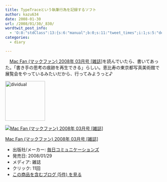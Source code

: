 ```yaml
---
title: TypeTraceという執筆行為を記録するソフト
author: kazu634
date: 2008-01-30
url: /2008/01/30/_830/
wordtwit_post_info:
  - 'O:8:"stdClass":13:{s:6:"manual";b:0;s:11:"tweet_times";i:1;s:5:"delay";i:0;s:7:"enabled";i:1;s:10:"separation";s:2:"60";s:7:"version";s:3:"3.7";s:14:"tweet_template";b:0;s:6:"status";i:2;s:6:"result";a:0:{}s:13:"tweet_counter";i:2;s:13:"tweet_log_ids";a:1:{i:0;i:3669;}s:9:"hash_tags";a:0:{}s:8:"accounts";a:1:{i:0;s:7:"kazu634";}}'
categories:
  - diary

---
```

<div class="section">
<p>
    　<a href="http://d.hatena.ne.jp/asin/B0012IWZXO" onclick="__gaTracker('send', 'event', 'outbound-article', 'http://d.hatena.ne.jp/asin/B0012IWZXO', 'Mac Fan (マックファン) 2008年 03月号 [雑誌]');">Mac Fan (マックファン) 2008年 03月号 [雑誌]</a>を読んでいたら、書いてあった。「書き手の思考の痕跡を再生できる」らしい。恵比寿の東京都写真美術館で展覧会をやっているみたいだから、行ってみようっと♪
</p>
  
<p>
<center>
</center>
</p>
  
<p>
<a href="http://dividual.jp/" onclick="__gaTracker('send', 'event', 'outbound-article', 'http://dividual.jp/', '');"><img width="128" alt="dividual" src="http://img.simpleapi.net/small/http://dividual.jp/" style="border-style:none" height="128" /></a>
</p></p> 
  
<div class="hatena-asin-detail">
<a href="http://www.amazon.co.jp/dp/B0012IWZXO/?tag=hatena_st1-22&ascsubtag=d-7ibv" onclick="__gaTracker('send', 'event', 'outbound-article', 'http://www.amazon.co.jp/dp/B0012IWZXO/?tag=hatena_st1-22&ascsubtag=d-7ibv', '');"><img src="https://images-na.ssl-images-amazon.com/images/I/51l-3LUH3vL._SL160_.jpg" class="hatena-asin-detail-image" alt="Mac Fan (マックファン) 2008年 03月号 [雑誌]" title="Mac Fan (マックファン) 2008年 03月号 [雑誌]" /></a></p> 
    
<div class="hatena-asin-detail-info">
<p class="hatena-asin-detail-title">
<a href="http://www.amazon.co.jp/dp/B0012IWZXO/?tag=hatena_st1-22&ascsubtag=d-7ibv" onclick="__gaTracker('send', 'event', 'outbound-article', 'http://www.amazon.co.jp/dp/B0012IWZXO/?tag=hatena_st1-22&ascsubtag=d-7ibv', 'Mac Fan (マックファン) 2008年 03月号 [雑誌]');">Mac Fan (マックファン) 2008年 03月号 [雑誌]</a>
</p>
      
<ul>
<li>
<span class="hatena-asin-detail-label">出版社/メーカー:</span> <a href="http://d.hatena.ne.jp/keyword/%CB%E8%C6%FC%A5%B3%A5%DF%A5%E5%A5%CB%A5%B1%A1%BC%A5%B7%A5%E7%A5%F3%A5%BA" onclick="__gaTracker('send', 'event', 'outbound-article', 'http://d.hatena.ne.jp/keyword/%CB%E8%C6%FC%A5%B3%A5%DF%A5%E5%A5%CB%A5%B1%A1%BC%A5%B7%A5%E7%A5%F3%A5%BA', '毎日コミュニケーションズ');" class="keyword">毎日コミュニケーションズ</a>
</li>
<li>
<span class="hatena-asin-detail-label">発売日:</span> 2008/01/29
</li>
<li>
<span class="hatena-asin-detail-label">メディア:</span> 雑誌
</li>
<li>
<span class="hatena-asin-detail-label">クリック</span>: 11回
</li>
<li>
<a href="http://d.hatena.ne.jp/asin/B0012IWZXO" onclick="__gaTracker('send', 'event', 'outbound-article', 'http://d.hatena.ne.jp/asin/B0012IWZXO', 'この商品を含むブログ (5件) を見る');" target="_blank">この商品を含むブログ (5件) を見る</a>
</li>
</ul>
</div>
    
<div class="hatena-asin-detail-foot">
</div>
</div>
</div>
